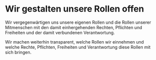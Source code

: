 <!---
   NAME - The NAME of this project is:
ethos

  FILE - The FILENAME of the current file is:
/v4a3.md

  CREATION - This project was CREATED on:
2017-01-28-16:15:00 UTC

  MODIFICATION - This project was last MODIFIED on:
2017-01-28-16:15:00 UTC

  VERSION - The current VERSION of this project is:
<git-commit-hash>-2017-01-28-16:15:00 UTC

  CREATOR(S) - This project was CREATED by:
Michael Czechowski, Martin Maga

  CONTACT - You can CONTACT the creator(s) or developer(s) of this project at:
E-Mail: mail@martinmaga.de

  COPYRIGHT - The COPYRIGHT holder of this project is:
COPYRIGHT (c) 2016 Martin Maga

  LICENSE - This project is LICENSED under the following license:
Martin Maga 2016 CC BY-SA 4.0 https://creativecommons.org

  SUBFILE – This is a SUBFILE! For more INFORMATION on this project go to:
/README.md
--->
# Wir gestalten unsere Rollen offen

Wir vergegenwärtigen uns unsere eigenen Rollen und die Rollen unserer Mitmenschen mit den damit einhergehenden Rechten, Pflichten und Freiheiten und der damit verbundenen Verantwortung.

Wir machen weiterhin transparent, welche Rollen wir einnehmen und welche Rechte, Pflichten, Freiheiten und Verantwortung diese Rollen mit sich bringen.
